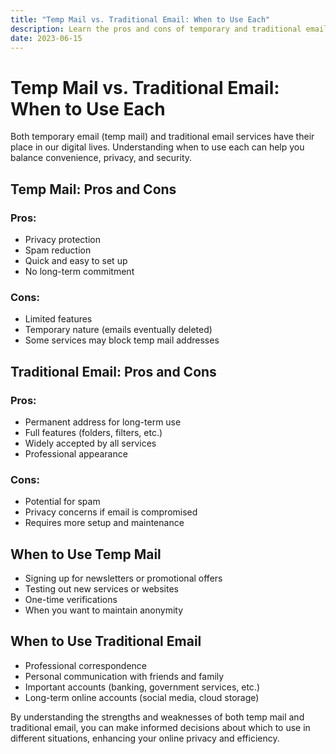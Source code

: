 ```yaml
---
title: "Temp Mail vs. Traditional Email: When to Use Each"
description: Learn the pros and cons of temporary and traditional email services and when to use each.
date: 2023-06-15
---
```


# Temp Mail vs. Traditional Email: When to Use Each

Both temporary email (temp mail) and traditional email services have their place in our digital lives. Understanding when to use each can help you balance convenience, privacy, and security.

## Temp Mail: Pros and Cons

### Pros:
- Privacy protection
- Spam reduction
- Quick and easy to set up
- No long-term commitment

### Cons:
- Limited features
- Temporary nature (emails eventually deleted)
- Some services may block temp mail addresses

## Traditional Email: Pros and Cons

### Pros:
- Permanent address for long-term use
- Full features (folders, filters, etc.)
- Widely accepted by all services
- Professional appearance

### Cons:
- Potential for spam
- Privacy concerns if email is compromised
- Requires more setup and maintenance

## When to Use Temp Mail

- Signing up for newsletters or promotional offers
- Testing out new services or websites
- One-time verifications
- When you want to maintain anonymity

## When to Use Traditional Email

- Professional correspondence
- Personal communication with friends and family
- Important accounts (banking, government services, etc.)
- Long-term online accounts (social media, cloud storage)

By understanding the strengths and weaknesses of both temp mail and traditional email, you can make informed decisions about which to use in different situations, enhancing your online privacy and efficiency.


